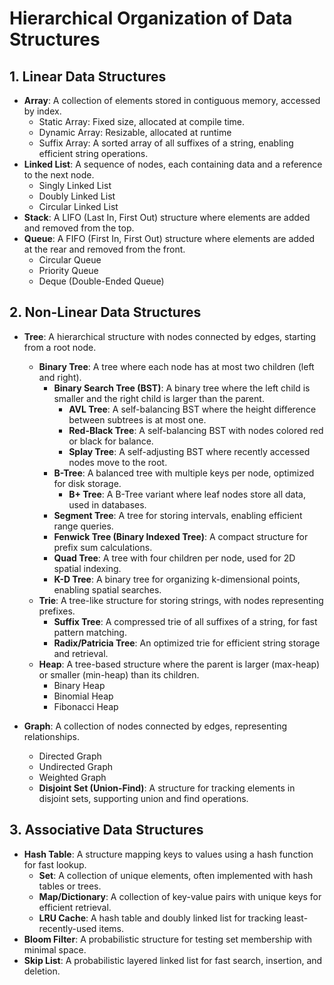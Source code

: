 # Hierarchical Organization of Data Structures

## 1. Linear Data Structures
- **Array**: A collection of elements stored in contiguous memory, accessed by index.
  - Static Array: Fixed size, allocated at compile time.
  - Dynamic Array: Resizable, allocated at runtime
  -  Suffix Array: A sorted array of all suffixes of a string, enabling efficient string operations.
- **Linked List**: A sequence of nodes, each containing data and a reference to the next node.
  - Singly Linked List
  - Doubly Linked List
  - Circular Linked List
- **Stack**: A LIFO (Last In, First Out) structure where elements are added and removed from the top.
- **Queue**: A FIFO (First In, First Out) structure where elements are added at the rear and removed from the front.
  - Circular Queue
  - Priority Queue
  - Deque (Double-Ended Queue)

## 2. Non-Linear Data Structures
- **Tree**: A hierarchical structure with nodes connected by edges, starting from a root node.
  - **Binary Tree**: A tree where each node has at most two children (left and right).
    - **Binary Search Tree (BST)**: A binary tree where the left child is smaller and the right child is larger than the parent.
      - **AVL Tree**: A self-balancing BST where the height difference between subtrees is at most one.
      - **Red-Black Tree**: A self-balancing BST with nodes colored red or black for balance.
      - **Splay Tree**: A self-adjusting BST where recently accessed nodes move to the root.
    - **B-Tree**: A balanced tree with multiple keys per node, optimized for disk storage.
      - **B+ Tree**: A B-Tree variant where leaf nodes store all data, used in databases.
    - **Segment Tree**: A tree for storing intervals, enabling efficient range queries.
    - **Fenwick Tree (Binary Indexed Tree)**: A compact structure for prefix sum calculations.
    - **Quad Tree**: A tree with four children per node, used for 2D spatial indexing.
    - **K-D Tree**: A binary tree for organizing k-dimensional points, enabling spatial searches.
  - **Trie**: A tree-like structure for storing strings, with nodes representing prefixes.
    - **Suffix Tree**: A compressed trie of all suffixes of a string, for fast pattern matching.
    - **Radix/Patricia Tree**: An optimized trie for efficient string storage and retrieval.
  - **Heap**: A tree-based structure where the parent is larger (max-heap) or smaller (min-heap) than its children.
    - Binary Heap
    - Binomial Heap
    - Fibonacci Heap

- **Graph**: A collection of nodes connected by edges, representing relationships.
  - Directed Graph
  - Undirected Graph
  - Weighted Graph
  - **Disjoint Set (Union-Find)**: A structure for tracking elements in disjoint sets, supporting union and find operations.

## 3. Associative Data Structures
- **Hash Table**: A structure mapping keys to values using a hash function for fast lookup.
  - **Set**: A collection of unique elements, often implemented with hash tables or trees.
  - **Map/Dictionary**: A collection of key-value pairs with unique keys for efficient retrieval.
  - **LRU Cache**: A hash table and doubly linked list for tracking least-recently-used items.
- **Bloom Filter**: A probabilistic structure for testing set membership with minimal space.
- **Skip List**: A probabilistic layered linked list for fast search, insertion, and deletion.